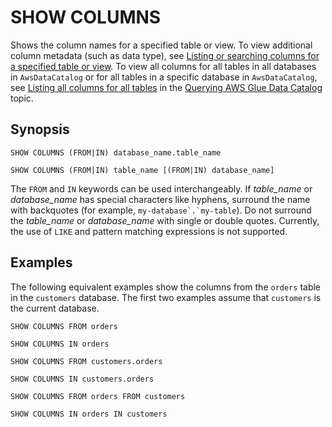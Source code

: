 # SHOW COLUMNS<a name="show-columns"></a>

Shows the column names for a specified table or view\. To view additional column metadata \(such as data type\), see [Listing or searching columns for a specified table or view](querying-glue-catalog.md#querying-glue-catalog-listing-columns)\. To view all columns for all tables in all databases in `AwsDataCatalog` or for all tables in a specific database in `AwsDataCatalog`, see [Listing all columns for all tables](querying-glue-catalog.md#querying-glue-catalog-listing-all-columns-for-all-tables) in the [Querying AWS Glue Data Catalog](querying-glue-catalog.md) topic\.

## Synopsis<a name="synopsis"></a>

```
SHOW COLUMNS (FROM|IN) database_name.table_name
```

```
SHOW COLUMNS (FROM|IN) table_name [(FROM|IN) database_name]
```

The `FROM` and `IN` keywords can be used interchangeably\. If *table\_name* or *database\_name* has special characters like hyphens, surround the name with backquotes \(for example, ``my-database`.`my-table``\)\. Do not surround the *table\_name* or *database\_name* with single or double quotes\. Currently, the use of `LIKE` and pattern matching expressions is not supported\.

## Examples<a name="examples"></a>

The following equivalent examples show the columns from the `orders` table in the `customers` database\. The first two examples assume that `customers` is the current database\.

```
SHOW COLUMNS FROM orders
```

```
SHOW COLUMNS IN orders
```

```
SHOW COLUMNS FROM customers.orders
```

```
SHOW COLUMNS IN customers.orders
```

```
SHOW COLUMNS FROM orders FROM customers
```

```
SHOW COLUMNS IN orders IN customers
```